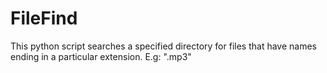 # FileFind
This python script searches a specified directory for files that have names ending in a particular extension. E.g: ".mp3"
